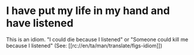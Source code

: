 # I have put my life in my hand and have listened

This is an idiom. "I could die because I listened" or "Someone could kill me because I listened" (See: [[rc://en/ta/man/translate/figs-idiom]])

